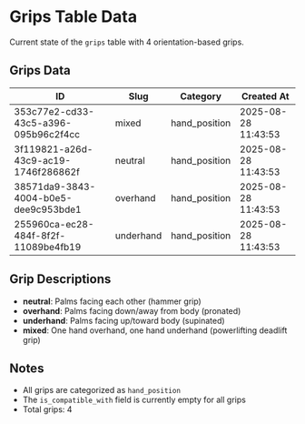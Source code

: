 # Grips Table Data

Current state of the `grips` table with 4 orientation-based grips.

## Grips Data

| ID | Slug | Category | Created At |
|---|---|---|---|
| 353c77e2-cd33-43c5-a396-095b96c2f4cc | mixed | hand_position | 2025-08-28 11:43:53 |
| 3f119821-a26d-43c9-ac19-1746f286862f | neutral | hand_position | 2025-08-28 11:43:53 |
| 38571da9-3843-4004-b0e5-dee9c953bde1 | overhand | hand_position | 2025-08-28 11:43:53 |
| 255960ca-ec28-484f-8f2f-11089be4fb19 | underhand | hand_position | 2025-08-28 11:43:53 |

## Grip Descriptions

- **neutral**: Palms facing each other (hammer grip)
- **overhand**: Palms facing down/away from body (pronated)
- **underhand**: Palms facing up/toward body (supinated)
- **mixed**: One hand overhand, one hand underhand (powerlifting deadlift grip)

## Notes

- All grips are categorized as `hand_position`
- The `is_compatible_with` field is currently empty for all grips
- Total grips: 4